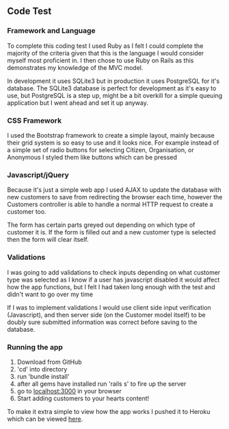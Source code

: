 <h2>Code Test</h2>
<h3>Framework and Language</h3>
<p>To complete this coding test I used Ruby as I felt I could complete the majority of the criteria given that this is the language I would consider myself most proficient in. I then chose to use Ruby on Rails as this demonstrates my knowledge of the MVC model.</p>
<p>In development it uses SQLite3 but in production it uses PostgreSQL for it's database. The SQLite3 database is perfect for development as it's easy to use, but PostgreSQL is a step up, might be a bit overkill for a simple queuing application but I went ahead and set it up anyway.</p>
<h3>CSS Framework</h3>
<p>I used the Bootstrap framework to create a simple layout, mainly because their grid system is so easy to use and it looks nice. For example instead of a simple set of radio buttons for selecting Citizen, Organisation, or Anonymous I styled them like buttons which can be pressed</p>
<h3>Javascript/jQuery</h3>
<p>Because it's just a simple web app I used AJAX to update the database with new customers to save from redirecting the browser each time, however the Customers controller is able to handle a normal HTTP request to create a customer too.</p>
<p>The form has certain parts greyed out depending on which type of customer it is. If the form is filled out and a new customer type is selected then the form will clear itself.</p>
<h3>Validations</h3>
<p>I was going to add validations to check inputs depending on what customer type was selected as I know if a user has javascript disabled it would affect how the app functions, but I felt I had taken long enough with the test and didn't want to go over my time</p>
<p>If I was to implement validations I would use client side input verification (Javascript), and then server side (on the Customer model itself) to be doubly sure submitted information was correct before saving to the database.</p>
<h3>Running the app</h3>
<ol>
  <li>Download from GitHub</li>
  <li>'cd' into directory</li>
  <li>run 'bundle install'</li>
  <li>after all gems have installed run 'rails s' to fire up the server</li>
  <li>go to <a href="http://localhost:3000">localhost:3000</a> in your browser</li>
  <li>Start adding customers to your hearts content!</li> 
</ol>
<p>To make it extra simple to view how the app works I pushed it to Heroku which can be viewed <a href="https://alan-gibson-test.herokuapp.com">here</a>.</p>

